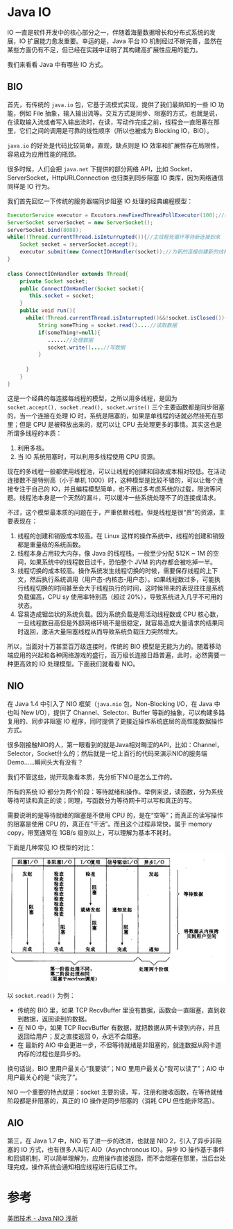 # Java IO
IO 一直是软件开发中的核心部分之一，伴随着海量数据增长和分布式系统的发展，IO 扩展能力愈发重要。幸运的是，Java 平台 IO 机制经过不断完善，虽然在某些方面仍有不足，但已经在实践中证明了其构建高扩展性应用的能力。

我们来看看 Java 中有哪些 IO 方式。

## BIO
首先，有传统的 `java.io` 包，它基于流模式实现，提供了我们最熟知的一些 IO 功能，例如 File 抽象，输入输出流等。交互方式是同步、阻塞的方式，也就是说，在读取输入流或者写入输出流时，在读，写动作完成之前，线程会一直阻塞在那里，它们之间的调用是可靠的线性顺序（所以也被成为 Blocking IO，BIO）。

`java.io` 的好处是代码比较简单，直观，缺点则是 IO 效率和扩展性存在局限性，容易成为应用性能的瓶颈。

很多时候，人们会把 `java.net` 下提供的部分网络 API，比如 Socket，ServerSocket，HttpURLConnection 也归类到同步阻塞 IO 类库，因为网络通信同样是 IO 行为。

我们首先回忆一下传统的服务器端同步阻塞 IO 处理的经典编程模型：
```java
ExecutorService executor = Excutors.newFixedThreadPollExecutor(100);//线程池
ServerSocket serverSocket = new ServerSocket();
serverSocket.bind(8088);
while(!Thread.currentThread.isInturrupted()){//主线程死循环等待新连接到来
    Socket socket = serverSocket.accept();
    executor.submit(new ConnectIOnHandler(socket));//为新的连接创建新的线程
}

class ConnectIOnHandler extends Thread{
    private Socket socket;
    public ConnectIOnHandler(Socket socket){
       this.socket = socket;
    }
    public void run(){
      while(!Thread.currentThread.isInturrupted()&&!socket.isClosed()){ //死循环处理读写事件
          String someThing = socket.read()....//读取数据
          if(someThing!=null){
             ......//处理数据
             socket.write()....//写数据
          }

      }
    }
}
```
这是一个经典的每连接每线程的模型，之所以用多线程，是因为 `socket.accept(), socket.read(), socket.write()` 三个主要函数都是同步阻塞的，当一个连接在处理 IO 时，系统是阻塞的，如果是单线程的话就必然挂死在那里；但是 CPU 是被释放出来的，就可以让 CPU 去处理更多的事情。其实这也是所谓多线程的本质：
1. 利用多核。
2. 当 IO 系统阻塞时，可以利用多线程使用 CPU 资源。

现在的多线程一般都使用线程池，可以让线程的创建和回收成本相对较低。在活动连接数不是特别高（小于单机 1000）时，这种模型是比较不错的，可以让每个连接专注于自己的 IO，并且编程模型简单，也不用过多考虑系统的过载，限流等问题。线程池本身是一个天然的漏斗，可以缓冲一些系统处理不了的连接或请求。

不过，这个模型最本质的问题在于，严重依赖线程。但是线程是很“贵”的资源，主要表现在：
1. 线程的创建和销毁成本较高。在 Linux 这样的操作系统中，线程的创建和销毁都是重量级的系统函数。
2. 线程本身占用较大内存，像 Java 的线程栈，一般至少分配 512K ~ 1M 的空间，如果系统中的线程数目过千，恐怕整个 JVM 的内存都会被吃掉一半。
3. 线程切换的成本较高。操作系统发生线程切换的时候，需要保存线程的上下文，然后执行系统调用（用户态-内核态-用户态）。如果线程数过多，可能执行线程切换的时间甚至会大于线程执行的时间，这时候带来的表现往往是系统负载偏高，CPU sy 使用率特别高（超过 20%），导致系统进入几乎不可用的状态。
4. 容易造成锯齿状的系统负载。因为系统负载是用活动线程数或 CPU 核心数，一旦线程数目高但是外部网络环境不是很稳定，就容易造成大量请求的结果同时返回，激活大量阻塞线程从而导致系统负载压力突然增大。

所以，当面对十万甚至百万级连接时，传统的 BIO 模型是无能为力的。随着移动端应用的兴起和各种网络游戏的盛行，百万级长连接日趋普遍，此时，必然需要一种更高效的 IO 处理模型。下面我们就看看 NIO。
## NIO
在 Java 1.4 中引入了 NIO 框架（`java.nio` 包，Non-Blocking I/O，在 Java 中也叫 New I/O），提供了 Channel、Selector、Buffer 等新的抽象，可以构建多路复用的、同步非阻塞 IO 程序，同时提供了更接近操作系统底层的高性能数据操作方式。

很多刚接触NIO的人，第一眼看到的就是Java相对晦涩的API，比如：Channel，Selector，Socket什么的；然后就是一坨上百行的代码来演示NIO的服务端Demo……瞬间头大有没有？

我们不管这些，抛开现象看本质，先分析下NIO是怎么工作的。

所有的系统 IO 都分为两个阶段：等待就绪和操作。举例来说，读函数，分为系统等待可读和真正的读；同理，写函数分为等待网卡可以写和真正的写。

需要说明的是等待就绪的阻塞是不使用 CPU 的，是在“空等”；而真正的读写操作的阻塞是使用 CPU 的，真正在“干活”。而且这个过程非常快，属于 memory copy，带宽通常在 1GB/s 级别以上，可以理解为基本不耗时。

下面是几种常见 IO 模型的对比：
![io-comparison](./io-comparison.jpg)

以 `socket.read()` 为例：
* 传统的 BIO 里，如果 TCP RecvBuffer 里没有数据，函数会一直阻塞，直到收到数据，返回读到的数据。
* 在 NIO 中，如果 TCP RecvBuffer 有数据，就把数据从网卡读到内存，并且返回给用户；反之直接返回 0，永远不会阻塞。
* 在 最新的 AIO 中会更进一步，不但等待就绪是非阻塞的，就连数据从网卡道内存的过程也是异步的。

换句话说，BIO 里用户最关心“我要读”；NIO 里用户最关心“我可以读了”；AIO 中用户最关心的是 “读完了”。

NIO 一个重要的特点就是：socket 主要的读，写，注册和接收函数，在等待就绪阶段都是非阻塞的，真正的 IO 操作是同步阻塞的（消耗 CPU 但性能非常高）。

## AIO
第三，在 Java 1.7 中，NIO 有了进一步的改进，也就是 NIO 2，引入了异步非阻塞的 IO 方式，也有很多人叫它 AIO（Asynchronous IO）。异步 IO 操作基于事件和回调机制，可以简单理解为，应用操作直接返回，而不会阻塞在那里，当后台处理完成，操作系统会通知相应线程进行后续工作。

# 参考
[美团技术 - Java NIO 浅析](https://tech.meituan.com/2016/11/04/nio.html)